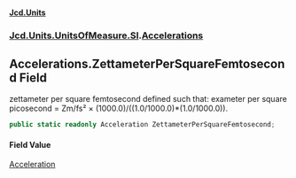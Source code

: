 #### [Jcd.Units](index.md 'index')
### [Jcd.Units.UnitsOfMeasure.SI](Jcd.Units.UnitsOfMeasure.SI.md 'Jcd.Units.UnitsOfMeasure.SI').[Accelerations](Accelerations.md 'Jcd.Units.UnitsOfMeasure.SI.Accelerations')

## Accelerations.ZettameterPerSquareFemtosecond Field

zettameter per square femtosecond defined such that: exameter per square picosecond = Zm/fs² ×
(1000.0)/((1.0/1000.0)*(1.0/1000.0)).

```csharp
public static readonly Acceleration ZettameterPerSquareFemtosecond;
```

#### Field Value
[Acceleration](Acceleration.md 'Jcd.Units.UnitTypes.Acceleration')